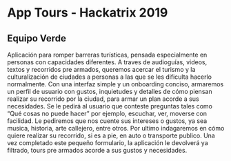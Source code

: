 # App Tours - Hackatrix 2019
## Equipo Verde

Aplicación para romper barreras turísticas, pensada especialmente en personas con capacidades diferentes.
A traves de audioguías, videos, textos y recorridos pre armados, queremos acercar el turismo y la culturalización de ciudades a personas a las que se les dificulta hacerlo normalmente.
Con una interfaz simple y un onboarding conciso, armaremos un perfil de usuario con gustos, inquietudes y detalles de cómo piensan realizar su recorrido por la ciudad, para armar un plan acorde a sus necesidades.
Se le pedirá al usuario que conteste preguntas tales como “Qué cosas no puede hacer” por ejemplo, escuchar, ver, moverse con facilidad.
Le pediremos que nos cuente sus intereses o gustos, ya sea musica, historia, arte callejero, entre otros.
Por ultimo indagaremos en cómo quiere realizar su recorrido, si es a pie, en auto o transporte publico.
Una vez completado este pequeño formulario, la aplicación le devolverá ya filtrado, tours pre armados acorde a sus gustos y necesidades.
